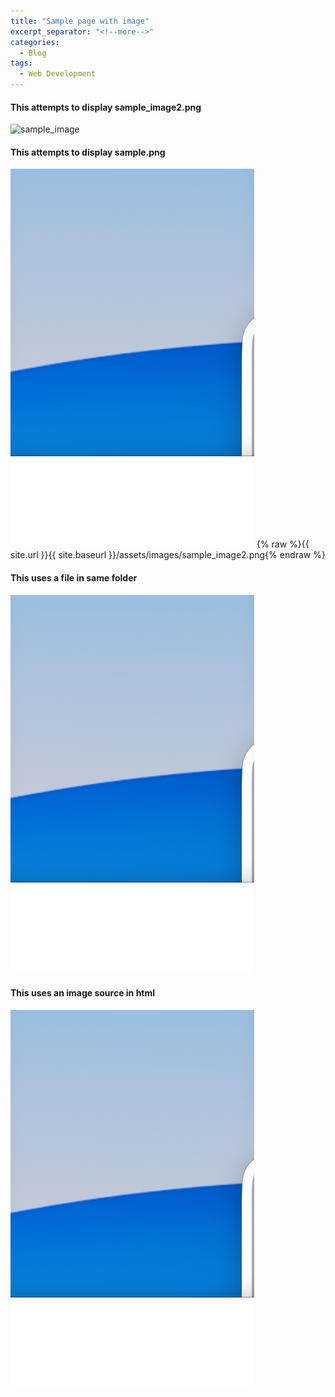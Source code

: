 ```yaml
---
title: "Sample page with image"
excerpt_separator: "<!--more-->"
categories:
  - Blog
tags:
  - Web Development
---
```


#### This attempts to display sample_image2.png
![sample_image](https://terryg99.github.io/terry-s-first-blog/assets/images/sample_image2.png)

#### This attempts to display sample.png
![sample.png](../sample.png)
{% raw %}{{ site.url }}{{ site.baseurl }}/assets/images/sample_image2.png{% endraw %}

#### This uses a file in same folder
![sample.png](./sample.png)


#### This uses an image source in html 
<img src="./sample.png" />
